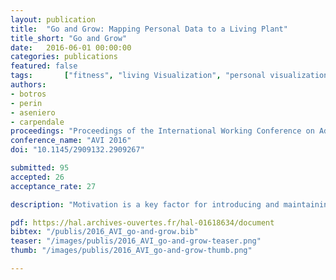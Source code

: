```yaml
---
layout: publication
title:  "Go and Grow: Mapping Personal Data to a Living Plant"
title_short: "Go and Grow"
date:   2016-06-01 00:00:00
categories: publications
featured: false
tags: 		["fitness", "living Visualization", "personal visualization", "plant", "physical visualization", "qualitative study"]
authors: 
- botros
- perin
- aseniero
- carpendale
proceedings: "Proceedings of the International Working Conference on Advanced Visual Interfaces (AVI 2016), Jun 2016, Bari, Italy. ACM"
conference_name: "AVI 2016"
doi: "10.1145/2909132.2909267"

submitted: 95
accepted: 26
acceptance_rate: 27

description: "Motivation is a key factor for introducing and maintaining healthy changes in behaviour. However, typical visualization methods (e.g., bar-, pie-, and line charts) hardly motivate individuals. We investigate how a plant - a living visualization - whose health relies on the plant owner's level of activity, can engage people in tracking and self-reflecting on their fitness data. To address this question, we designed, implemented, and studied Go & Grow, a living plant that receives water proportionally to its owner's activity. Our six-week qualitative study with ten participants suggests that living visualizations have qualities that their digital counterparts do not have. This includes people feeling: emotionally connected to their plant; sentiments such as pride and guilt; and responsibility towards their plant. Based on this study, we introduce the Goal Motivation Model, a model considering the diversity of individuals, thus supporting and encouraging a diversity of strategies for accomplishing goals."

pdf: https://hal.archives-ouvertes.fr/hal-01618634/document
bibtex: "/publis/2016_AVI_go-and-grow.bib"
teaser: "/images/publis/2016_AVI_go-and-grow-teaser.png"
thumb: "/images/publis/2016_AVI_go-and-grow-thumb.png"

---
```

